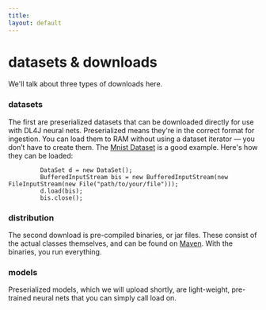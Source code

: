 ```yaml
---
title: 
layout: default
---
```


# datasets & downloads

We'll talk about three types of downloads here.  

### datasets

The first are preserialized datasets that can be downloaded directly for use with DL4J neural nets. Preserialized means they're in the correct format for ingestion. You can load them to RAM without using a dataset iterator — you don’t have to create them. The [Mnist Dataset](https://drive.google.com/file/d/0B-O_wola53IsWDhCSEtJWXUwTjg/edit?usp=sharing) is a good example. Here's how they can be loaded:

             DataSet d = new DataSet();
             BufferedInputStream bis = new BufferedInputStream(new FileInputStream(new File("path/to/your/file")));
             d.load(bis);
             bis.close();

### distribution

The second download is pre-compiled binaries, or jar files. These consist of the actual classes themselves, and can be found on [Maven](http://search.maven.org/#search%7Cga%7C1%7Cdeeplearning4j). With the binaries, you run everything. 

### models

Preserialized models, which we will upload shortly, are light-weight, pre-trained neural nets that you can simply call load on. 
